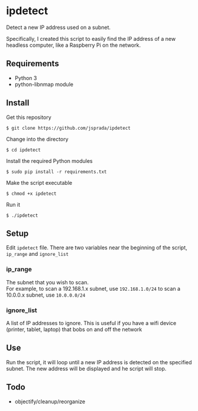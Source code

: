 # ipdetect
Detect a new IP address used on a subnet. 

Specifically, I created this script to easily find the IP address of a new headless computer, like a Raspberry Pi on the network.

## Requirements

* Python 3
* python-libnmap module

##  Install

Get this repository

    $ git clone https://github.com/jsprada/ipdetect

Change into the directory

    $ cd ipdetect

Install the required Python modules

    $ sudo pip install -r requirements.txt

Make the script executable 

    $ chmod +x ipdetect

Run it

    $ ./ipdetect

## Setup
Edit `ipdetect` file.  There are two variables near the beginning of the script, `ip_range` and `ignore_list`

### ip_range
The subnet that you wish to scan.  
For example, to scan a 192.168.1.x subnet, use `192.168.1.0/24`  to scan a 10.0.0.x subnet, use `10.0.0.0/24`

### ignore_list
A list of IP addresses to ignore.  This is useful if you have a wifi device (printer, tablet, laptop) that bobs on and off the network

## Use

Run the script, it will loop until a new IP address is detected on the specified subnet.  The new address will be displayed and he script will stop.   


## Todo
* objectify/cleanup/reorganize
